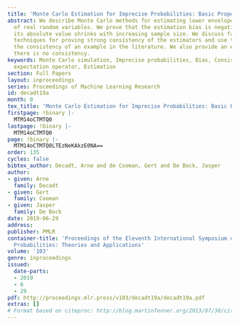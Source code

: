 ```yaml
---
title: 'Monte Carlo Estimation for Imprecise Probabilities: Basic Properties'
abstract: We describe Monte Carlo methods for estimating lower envelopes of expectations
  of real random variables. We prove that the estimation bias is negative and that
  its absolute value shrinks with increasing sample size. We discuss fairly practical
  techniques for proving strong consistency of the estimators and use these to prove
  the consistency of an example in the literature. We also provide an example where
  there is no consistency.
keywords: Monte Carlo simulation, Imprecise probabilities, Bias, Consistency, Lower
  expectation operator, Estimation
section: Full Papers
layout: inproceedings
series: Proceedings of Machine Learning Research
id: decadt19a
month: 0
tex_title: 'Monte Carlo Estimation for Imprecise Probabilities: Basic Properties'
firstpage: !binary |-
  MTM14oCTMTQ0
lastpage: !binary |-
  MTM14oCTMTQ0
page: !binary |-
  MTM14oCTMTQ0LTEzNeKAkzE0NA==
order: 135
cycles: false
bibtex_author: Decadt, Arne and de Cooman, Gert and De Bock, Jasper
author:
- given: Arne
  family: Decadt
- given: Gert
  family: Cooman
- given: Jasper
  family: De Bock
date: 2019-06-29
address: 
publisher: PMLR
container-title: 'Proceedings of the Eleventh International Symposium on Imprecise
  Probabilities: Theories and Applications'
volume: '103'
genre: inproceedings
issued:
  date-parts:
  - 2019
  - 6
  - 29
pdf: http://proceedings.mlr.press/v103/decadt19a/decadt19a.pdf
extras: []
# Format based on citeproc: http://blog.martinfenner.org/2013/07/30/citeproc-yaml-for-bibliographies/
---
```

